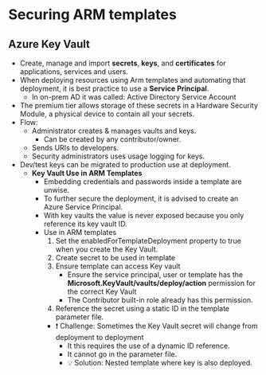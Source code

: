 # Securing ARM templates

## Azure Key Vault

- Create, manage and import **secrets**, **keys**, and **certificates** for applications, services and users.
- When deploying resources using Arm templates and automating that deployment, it is best practice to use a **Service Principal**.
  - In on-prem AD it was called: Active Directory Service Account
- The premium tier allows storage of these secrets in a Hardware Security Module, a physical device to contain all your secrets.
- Flow:
  - Administrator creates & manages vaults and keys.
    - Can be created by any contributor/owner.
  - Sends URIs to developers.
  - Security administrators uses usage logging for keys.
- Dev/test keys can be migrated to production use at deployment.
  - **Key Vault Use in ARM Templates**
    - Embedding credentials and passwords inside a template are unwise.
    - To further secure the deployment, it is advised to create an Azure Service Principal.
    - With key vaults the value is never exposed because you only reference its key vault ID.
    - Use in ARM templates
      1. Set the enabledForTemplateDeployment property to true when you create the Key Vault.
      2. Create secret to be used in template
      3. Ensure template can access Key vault
         - Ensure the service principal, user or template has the **Microsoft.KeyVault/vaults/deploy/action** permission for the correct Key Vault
         - The Contributor built-in role already has this permission.
      4. Reference the secret using a static ID in the template parameter file.
      - ❗ Challenge: Sometimes the Key Vault secret will change from deployment to deployment
        - It this requires the use of a dynamic ID reference.
        - It cannot go in the parameter file.
        - 💡 Solution: Nested template where key is also deployed.
